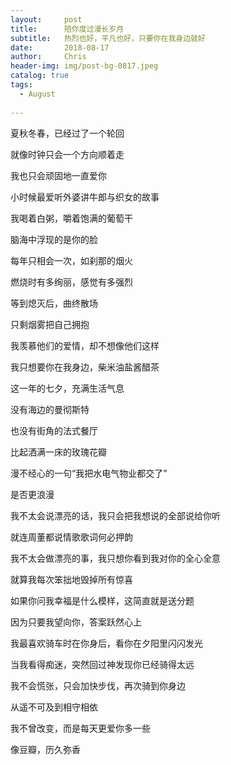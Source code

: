 ```yaml
---
layout:     post
title:      陪你度过漫长岁月
subtitle:   热烈也好，平凡也好，只要你在我身边就好
date:       2018-08-17
author:     Chris
header-img: img/post-bg-0817.jpeg
catalog: true
tags:
  - August
  
---
```


夏秋冬春，已经过了一个轮回

就像时钟只会一个方向顺着走

我也只会顽固地一直爱你

小时候最爱听外婆讲牛郎与织女的故事

我喝着白粥，嚼着饱满的葡萄干

脑海中浮现的是你的脸

每年只相会一次，如刹那的烟火

燃烧时有多绚丽，感觉有多强烈

等到熄灭后，曲终散场

只剩烟雾把自己拥抱

我羡慕他们的爱情，却不想像他们这样

我只想要你在我身边，柴米油盐酱醋茶

这一年的七夕，充满生活气息

没有海边的曼彻斯特

也没有街角的法式餐厅

比起洒满一床的玫瑰花瓣

漫不经心的一句“我把水电气物业都交了”

是否更浪漫

我不太会说漂亮的话，我只会把我想说的全部说给你听

就连周董都说情歌歌词何必押韵

我不太会做漂亮的事，我只想你看到我对你的全心全意

就算我每次笨拙地毁掉所有惊喜

如果你问我幸福是什么模样，这简直就是送分题

因为只要我望向你，答案跃然心上

我最喜欢骑车时在你身后，看你在夕阳里闪闪发光

当我看得痴迷，突然回过神发现你已经骑得太远

我不会慌张，只会加快步伐，再次骑到你身边

从遥不可及到相守相依

我不曾改变，而是每天更爱你多一些

像豆瓣，历久弥香
